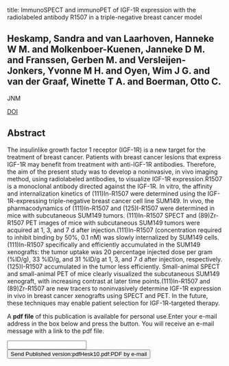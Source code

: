 title: ImmunoSPECT and immunoPET of IGF-1R expression with the radiolabeled antibody R1507 in a triple-negative breast cancer model

## Heskamp, Sandra and van Laarhoven, Hanneke W M. and Molkenboer-Kuenen, Janneke D M. and Franssen, Gerben M. and Versleijen-Jonkers, Yvonne M H. and Oyen, Wim J G. and van der Graaf, Winette T A. and Boerman, Otto C.
JNM

<a href="https://doi.org/10.2967/jnumed.110.075648">DOI</a>

## Abstract
The insulinlike growth factor 1 receptor (IGF-1R) is a new target for the treatment of breast cancer. Patients with breast cancer lesions that express IGF-1R may benefit from treatment with anti-IGF-1R antibodies. Therefore, the aim of the present study was to develop a noninvasive, in vivo imaging method, using radiolabeled antibodies, to visualize IGF-1R expression.R1507 is a monoclonal antibody directed against the IGF-1R. In vitro, the affinity and internalization kinetics of (111)In-R1507 were determined using the IGF-1R-expressing triple-negative breast cancer cell line SUM149. In vivo, the pharmacodynamics of (111)In-R1507 and (125)I-R1507 were determined in mice with subcutaneous SUM149 tumors. (111)In-R1507 SPECT and (89)Zr-R1507 PET images of mice with subcutaneous SUM149 tumors were acquired at 1, 3, and 7 d after injection.(111)In-R1507 (concentration required to inhibit binding by 50%, 0.1 nM) was slowly internalized by SUM149 cells. (111)In-R1507 specifically and efficiently accumulated in the SUM149 xenografts: the tumor uptake was 20 percentage injected dose per gram (%ID/g), 33 %ID/g, and 31 %ID/g at 1, 3, and 7 d after injection, respectively. (125)I-R1507 accumulated in the tumor less efficiently. Small-animal SPECT and small-animal PET of mice clearly visualized the subcutaneous SUM149 xenograft, with increasing contrast at later time points.(111)In-R1507 and (89)Zr-R1507 are new tracers to noninvasively determine IGF-1R expression in vivo in breast cancer xenografts using SPECT and PET. In the future, these techniques may enable patient selection for IGF-1R-targeted therapy.

A <b>pdf file</b> of this publication is available for personal use.Enter your e-mail address in the box below and press the button. You will receive an e-mail message with a link to the pdf file.
<form action="sender.php">  <input type="text" name="email">  <input type="submit" value="Send Published version:pdfHesk10.pdf:PDF by e-mail"></form>